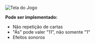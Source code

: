 ![Tela do Jogo](https://github.com/felipemarchi/blackjack-js/blob/master/img/snapshot.png "Tela do Jogo")

**Pode ser implementado:**

- Não repetição de cartas
- "Ás" pode valer "11", não somente "1"
- Efeitos sonoros
